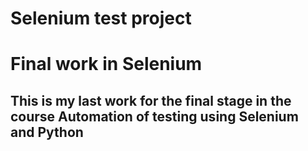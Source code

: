 # Selenium test project<br>
<h1>Final work in Selenium</h1>
<h2>This is my last work for the final stage in the course Automation of testing using Selenium and Python</h2>



